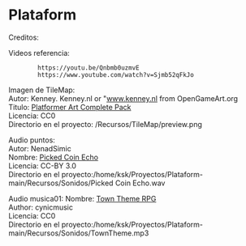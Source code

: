 # Plataform


Creditos:

Videos referencia:

            https://youtu.be/Qnbmb0uzmvE            
            https://www.youtube.com/watch?v=Sjmb52qFkJo

Imagen de TileMap:   
            Autor: Kenney. Kenney.nl or "www.kenney.nl from OpenGameArt.org            
            Titulo: [Platformer Art Complete Pack](https://opengameart.org/content/platformer-art-complete-pack-often-updated)              
            Licencia: CC0            
            Directorio en el proyecto: /Recursos/TileMap/preview.png            
            
Audio puntos:  
	Autor: NenadSimic  
            Nombre: [Picked Coin Echo](https://opengameart.org/content/picked-coin-echo)     
            Licencia: CC-BY 3.0  
            Directorio en el proyecto:/home/ksk/Proyectos/Plataform-main/Recursos/Sonidos/Picked Coin Echo.wav
	
Audio musica01:
	Nombre: [Town Theme RPG](https://opengameart.org/content/town-theme-rpg)  
	Author: cynicmusic  
            Licencia: CC0  
	Directorio en el proyecto:/home/ksk/Proyectos/Plataform-main/Recursos/Sonidos/TownTheme.mp3  
